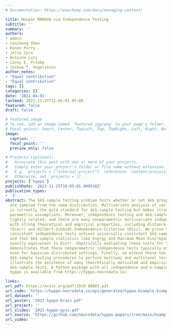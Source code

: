 ```yaml
---
# Documentation: https://wowchemy.com/docs/managing-content/

title: Nonpar MANOVA via Independence Testing
subtitle: ''
summary: ''
authors:
- admin
- Cencheng Shen
- Ronan Perry
- Jelle Zorn
- Antoine Lutz
- Carey E. Priebe
- Joshua T. Vogelstein
author_notes:
- "Equal contribution"
- "Equal contribution"
tags: []
categories: []
date: '2021-04-01'
lastmod: 2022-11-25T11:05:01-05:00
featured: false
draft: false

# Featured image
# To use, add an image named `featured.jpg/png` to your page's folder.
# Focal points: Smart, Center, TopLeft, Top, TopRight, Left, Right, BottomLeft, Bottom, BottomRight.
image:
  caption: ''
  focal_point: ''
  preview_only: false

# Projects (optional).
#   Associate this post with one or more of your projects.
#   Simply enter your project's folder or file name without extension.
#   E.g. `projects = ["internal-project"]` references `content/project/deep-learning/index.md`.
#   Otherwise, set `projects = []`.
projects: ['hyppo']
publishDate: '2022-11-25T16:05:01.009518Z'
publication_types:
- '3'
abstract: The $k$-sample testing problem tests whether or not $k$ groups of data points
  are sampled from the same distribution. Multivariate analysis of variance (MANOVA)
  is currently the gold standard for $k$-sample testing but makes strong, often inappropriate,
  parametric assumptions. Moreover, independence testing and $k$-sample testing are
  tightly related, and there are many nonparametric multivariate independence tests
  with strong theoretical and empirical properties, including distance correlation
  (Dcorr) and Hilbert-Schmidt-Independence-Criterion (Hsic). We prove that universally
  consistent independence tests achieve universally consistent $k$-sample testing
  and that $k$-sample statistics like Energy and Maximum Mean Discrepancy (MMD) are
  exactly equivalent to Dcorr. Empirically evaluating these tests for $k$-sample scenarios
  demonstrates that these nonparametric independence tests typically outperform MANOVA,
  even for Gaussian distributed settings. Finally, we extend these non-parametric
  $k$-sample testing procedures to perform multiway and multilevel tests. Thus, we
  illustrate the existence of many theoretically motivated and empirically performant
  $k$-sample tests. A Python package with all independence and k-sample tests called
  hyppo is available from https://hyppo.neurodata.io/.

links:
url_pdf: https://arxiv.org/pdf/1910.08883.pdf
url_code: 'https://hyppo.neurodata.io/api/generated/hyppo.ksample.ksample#hyppo.ksample.KSample'
url_dataset: ''
url_poster: '2021-hyppo-brain.pdf'
url_project: ''
url_slides: '2021-hyppo-gyss.pdf'
url_source: 'https://github.com/neurodata/hyppo-papers/tree/main/ksample'
url_video: ''
---
```


